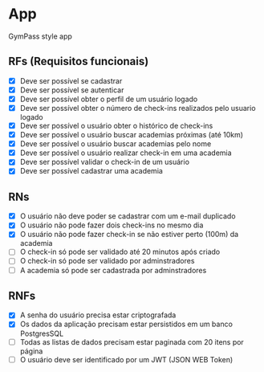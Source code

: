 # App

GymPass style app

## RFs (Requisitos funcionais)
- [x] Deve ser possível se cadastrar
- [x] Deve ser possível se autenticar
- [x] Deve ser possível obter o perfil de um usuário logado
- [x] Deve ser possível obter o número de check-ins realizados pelo usuario logado
- [x] Deve ser possível o usuário obter o histórico de check-ins
- [x] Deve ser possível o usuário buscar academias próximas (até 10km)
- [x] Deve ser possível o usuário buscar academias pelo nome
- [x] Deve ser possível o usuário realizar check-in em uma academia
- [x] Deve ser possível validar o check-in de um usuário
- [x] Deve ser possível cadastrar uma academia

## RNs
- [x] O usuário não deve poder se cadastrar com um e-mail duplicado
- [x] O usuário não pode fazer dois check-ins no mesmo dia
- [x] O usuário não pode fazer check-in se não estiver perto (100m) da academia
- [ ] O check-in só pode ser validado até 20 minutos após criado
- [ ] O check-in só pode ser validado por adminstradores
- [ ] A academia só pode ser cadastrada por adminstradores

## RNFs
- [x] A senha do usuário precisa estar criptografada
- [x] Os dados da aplicação precisam estar persistidos em um banco PostgresSQL
- [ ] Todas as listas de dados precisam estar paginada com 20 itens por página
- [ ] O usuário deve ser identificado por um JWT (JSON WEB Token)